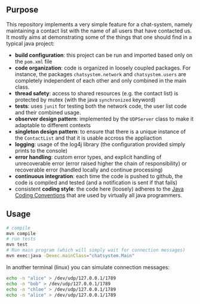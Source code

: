 ## Purpose

This repository implements a very simple feature for a chat-system, namely maintaining a contact list with the name of all users that have contacted us.
It mostly aims at demonstrating some of the things that one should find in a typical java project:

- **build configuration**: this project can be run and imported based only on the `pom.xml` file
- **code organization**: code is organized in loosely coupled packages. For instance, the packages `chatsystem.network` and `chatsystem.users` are completely independent of each other and only combined in the main class.
- **thread safety**: access to shared resources (e.g. the contact list) is protected by mutex (with the java `synchronized` keyword)
- **tests**: uses `junit` for testing both the network code, the user list code and their combined usage.
- **observer design pattern**: implemented by the `UDPServer` class to make it adaptable to different contexts
- **singleton design pattern**: to ensure that there is a unique instance of the `ContactList` and that it is usable accross the appliaction
- **logging**: usage of the log4j library (the configuration provided simply prints to the console)
- **error handling**: custom error types, and explicit handling of unrecoverable error (error raised higher the chain of responsibility) or recoverable error (handled locally and continue processing) 
- **continuous integration**: each time the code is pushed to github, the code is compiled and tested (and a notification is sent if that fails)
- consistent **coding style**: the code here (loosely) adheres to the [Java Coding Conventions](https://www.oracle.com/java/technologies/javase/codeconventions-namingconventions.html) that are used by virtually all java programmers.


## Usage


```sh
# compile 
mvn compile
# run tests
mvn test
# Run main program (which will simply wait for connection messages)
mvn exec:java -Dexec.mainClass="chatsystem.Main" 
```
In another terminal (linux) you can simulate connection messages:
```sh
echo -n "alice" > /dev/udp/127.0.0.1/1789
echo -n "bob" > /dev/udp/127.0.0.1/1789
echo -n "chloe" > /dev/udp/127.0.0.1/1789
echo -n "alice" > /dev/udp/127.0.0.1/1789
```